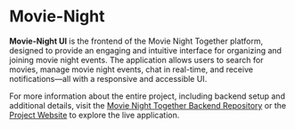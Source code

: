 # Movie-Night
**Movie-Night UI** is the frontend of the Movie Night Together platform, designed to provide an engaging and intuitive interface for organizing and joining movie night events. The application allows users to search for movies, manage movie night events, chat in real-time, and receive notifications—all with a responsive and accessible UI.


For more information about the entire project, including backend setup and additional details, visit the [Movie Night Together Backend Repository](https://github.com/nldq092203/Movie-Night.git)  or the [Project Website](https://movienight-ui-550865855378.europe-west9.run.app) to explore the live application.